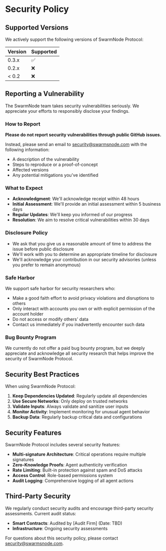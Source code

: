# Security Policy

## Supported Versions

We actively support the following versions of SwarmNode Protocol:

| Version | Supported          |
| ------- | ------------------ |
| 0.3.x   | :white_check_mark: |
| 0.2.x   | :x:                |
| < 0.2   | :x:                |

## Reporting a Vulnerability

The SwarmNode team takes security vulnerabilities seriously. We appreciate your efforts to responsibly disclose your findings.

### How to Report

**Please do not report security vulnerabilities through public GitHub issues.**

Instead, please send an email to security@swarmsnode.com with the following information:

- A description of the vulnerability
- Steps to reproduce or a proof-of-concept
- Affected versions
- Any potential mitigations you've identified

### What to Expect

- **Acknowledgment**: We'll acknowledge receipt within 48 hours
- **Initial Assessment**: We'll provide an initial assessment within 5 business days
- **Regular Updates**: We'll keep you informed of our progress
- **Resolution**: We aim to resolve critical vulnerabilities within 30 days

### Disclosure Policy

- We ask that you give us a reasonable amount of time to address the issue before public disclosure
- We'll work with you to determine an appropriate timeline for disclosure
- We'll acknowledge your contribution in our security advisories (unless you prefer to remain anonymous)

### Safe Harbor

We support safe harbor for security researchers who:

- Make a good faith effort to avoid privacy violations and disruptions to others
- Only interact with accounts you own or with explicit permission of the account holder
- Do not access or modify others' data
- Contact us immediately if you inadvertently encounter such data

### Bug Bounty Program

We currently do not offer a paid bug bounty program, but we deeply appreciate and acknowledge all security research that helps improve the security of SwarmNode Protocol.

## Security Best Practices

When using SwarmNode Protocol:

1. **Keep Dependencies Updated**: Regularly update all dependencies
2. **Use Secure Networks**: Only deploy on trusted networks
3. **Validate Inputs**: Always validate and sanitize user inputs
4. **Monitor Activity**: Implement monitoring for unusual agent behavior
5. **Backup Data**: Regularly backup critical data and configurations

## Security Features

SwarmNode Protocol includes several security features:

- **Multi-signature Architecture**: Critical operations require multiple signatures
- **Zero-Knowledge Proofs**: Agent authenticity verification
- **Rate Limiting**: Built-in protection against spam and DoS attacks
- **Access Control**: Role-based permissions system
- **Audit Logging**: Comprehensive logging of all agent actions

## Third-Party Security

We regularly conduct security audits and encourage third-party security assessments. Current audit status:

- **Smart Contracts**: Audited by [Audit Firm] (Date: TBD)
- **Infrastructure**: Ongoing security assessments

For questions about this security policy, please contact security@swarmsnode.com.
